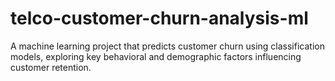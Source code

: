 # telco-customer-churn-analysis-ml
A machine learning project that predicts customer churn using classification models, exploring key behavioral and demographic factors influencing customer retention.
